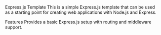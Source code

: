 Express.js Template
This is a simple Express.js template that can be used as a starting point for creating web applications with Node.js and Express.

Features
Provides a basic Express.js setup with routing and middleware support.